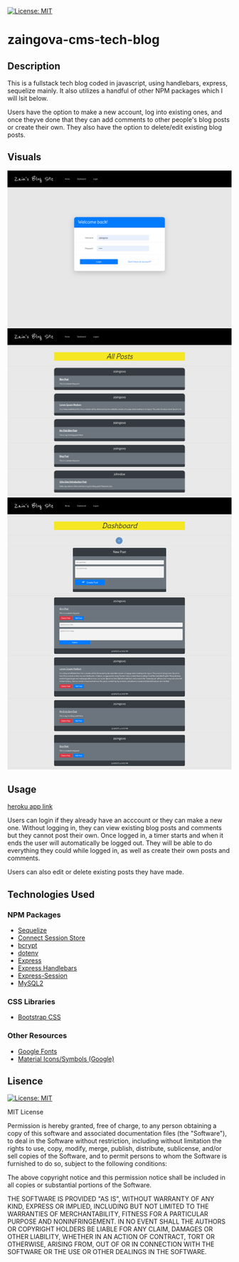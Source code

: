 [![License: MIT](https://img.shields.io/badge/License-MIT-yellow.svg)](https://opensource.org/licenses/MIT)
# zaingova-cms-tech-blog

## Description

This is a fullstack tech blog coded in javascript, using handlebars, express, sequelize mainly. It also utilizes a handful of other NPM packages which I will lsit below.

Users have the option to make a new account, log into existing ones, and once theyve done that they can add comments to other people's blog posts or create their own. They also have the option to delete/edit existing blog posts.

## Visuals

![login](/public/assets/login.png)
![allposts](/public/assets/allposts.png)
![dashboard](/public/assets/dashboard.png)

## Usage

[heroku app link](https://zaingova-blog-site-f64acb04e5ec.herokuapp.com/)

Users can login if they already have an acccount or they can make a new one. Without logging in, they can view existing blog posts and comments but they cannot post their own. Once logged in, a timer starts and when it ends the user will automatically be logged out. They will be able to do everything they could while logged in, as well as create their own posts and comments. 

Users can also edit or delete existing posts they have made.

## Technologies Used

### NPM Packages

- [Sequelize](https://www.npmjs.com/package/sequelize)
- [Connect Session Store](https://www.npmjs.com/package/connect-session-sequelize)
- [bcrypt](https://www.npmjs.com/package/bcrypt)
- [dotenv](https://www.npmjs.com/package/dotenv)
- [Express](https://www.npmjs.com/package/express)
- [Express Handlebars](https://www.npmjs.com/package/express-handlebars)
- [Express-Session](https://www.npmjs.com/package/express-session)
- [MySQL2](https://www.npmjs.com/package/mysql2)

### CSS Libraries

- [Bootstrap CSS](https://getbootstrap.com/)

### Other Resources

- [Google Fonts](https://fonts.google.com/)
- [Material Icons/Symbols (Google)](https://fonts.google.com/icons)

## Lisence 
[![License: MIT](https://img.shields.io/badge/License-MIT-yellow.svg)](https://opensource.org/licenses/MIT)

MIT License

Permission is hereby granted, free of charge, to any person obtaining a copy of this software and associated documentation files (the "Software"), to deal in the Software without restriction, including without limitation the rights to use, copy, modify, merge, publish, distribute, sublicense, and/or sell copies of the Software, and to permit persons to whom the Software is furnished to do so, subject to the following conditions:

The above copyright notice and this permission notice shall be included in all copies or substantial portions of the Software.

THE SOFTWARE IS PROVIDED "AS IS", WITHOUT WARRANTY OF ANY KIND, EXPRESS OR IMPLIED, INCLUDING BUT NOT LIMITED TO THE WARRANTIES OF MERCHANTABILITY, FITNESS FOR A PARTICULAR PURPOSE AND NONINFRINGEMENT. IN NO EVENT SHALL THE AUTHORS OR COPYRIGHT HOLDERS BE LIABLE FOR ANY CLAIM, DAMAGES OR OTHER LIABILITY, WHETHER IN AN ACTION OF CONTRACT, TORT OR OTHERWISE, ARISING FROM, OUT OF OR IN CONNECTION WITH THE SOFTWARE OR THE USE OR OTHER DEALINGS IN THE SOFTWARE.